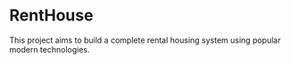 # RentHouse
This project aims to build a complete rental housing system using popular modern technologies.
